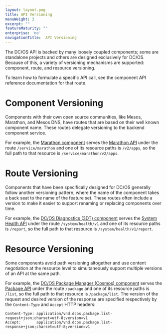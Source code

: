 ```yaml
---
layout: layout.pug
title: API Versioning
menuWeight: 2
excerpt: ""
featureMaturity: ""
enterprise: 'no'
navigationTitle:  API Versioning
---
```


<!-- This source repo for this topic is https://github.com/dcos/dcos-docs -->


The DC/OS API is backed by many loosely coupled components; some are standalone projects and others are designed exclusively for DC/OS. Because of this, a variety of versioning mechanisms are supported: component, route, and resource versioning.

To learn how to formulate a specific API call, see the component API reference documentation for that route.

# Component Versioning

Components with their own open source communities, like Mesos, Marathon, and Mesos DNS, have routes that are based on their well known component name. These routes delegate versioning to the backend component service.

For example, the [Marathon component](/docs/1.10/overview/architecture/components/#marathon) serves the [Marathon API](/docs/1.10/deploying-services/marathon-api/) under the route `/service/marathon` and one of its resource paths is `/v2/apps`, so the full path to that resource is `/service/marathon/v2/apps`.

# Route Versioning

Components that have been specifically designed for DC/OS generally follow another versioning pattern, where the name of the component takes a back seat to the name of the feature set. These routes often include a version to make it easier to support renaming or replacing components over time.

For example, the [DC/OS Diagnostics (3DT) component](/docs/1.10/overview/architecture/components/#dcos-diagnostics) serves the [System Health API](/docs/1.10/monitoring/#system-health-http-api-endpoint) under the route `/system/health/v1` and one of its resource paths is `/report`, so the full path to that resource is `/system/health/v1/report`.

# Resource Versioning

Some components avoid path versioning altogether and use content negotiation at the resource level to simultaneously support multiple versions of an API at the same path.

For example, the [DC/OS Package Manager (Cosmos) component](/docs/1.10/overview/architecture/components/#dcos-package-manager) serves the [Package API](/docs/1.10/deploying-services/package-api/) under the route `/package` and one of its resource paths is `/list`, so the full path to that resource is `/package/list`. The version of the request and desired version of the response are specified respectively by the `Content-Type` and `Accept` HTTP headers:

```
Content-Type: application/vnd.dcos.package.list-request+json;charset=utf-8;version=v1
Accept:       application/vnd.dcos.package.list-response+json;charset=utf-8;version=v1
```
